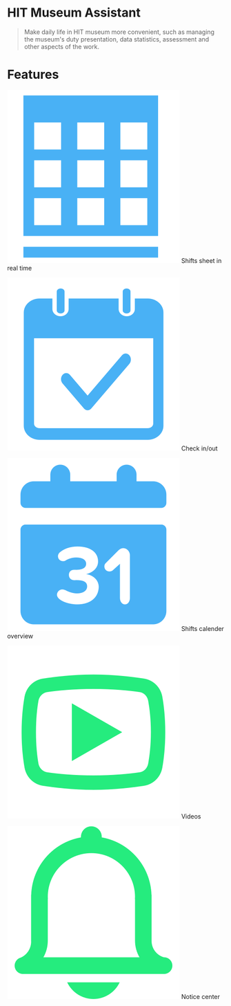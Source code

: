 # HIT Museum Assistant

> Make daily life in HIT museum more convenient, such as managing the museum's duty presentation, data statistics, assessment and other aspects of the work.

# Features

![](_media/sheet.svg ':size=30')  Shifts sheet in real time

![](_media/check.svg ':size=30')  Check in/out

![](_media/monthly.svg ':size=30')  Shifts calender overview

![](_media/video.svg ':size=30')  Videos

![](_media/notices.svg ':size=30')  Notice center
